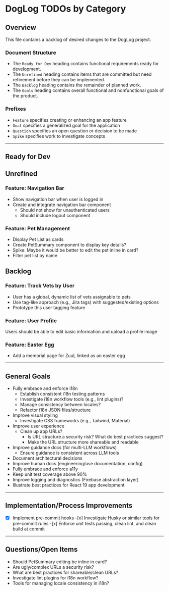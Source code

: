 # DogLog TODOs by Category

## Overview

This file contains a backlog of desired changes to the DogLog project.

### Document Structure

- The `Ready for Dev` heading contains functional requirements ready for development.
- The `Unrefined` heading contains items that are committed but need refinement before they can be implemented.
- The `Backlog` heading contains the remainder of planned work.
- The `Goals` heading contains overall functional and nonfunctional goals of the product.

### Prefixes

- `Feature` specifies creating or enhancing an app feature
- `Goal` specifies a generalized goal for the application
- `Question` specifies an open question or decision to be made
- `Spike` specifies work to investigate concepts

---

## Ready for Dev

## Unrefined

### Feature: Navigation Bar

- Show navigation bar when user is logged in
- Create and integrate navigation bar component
  - Should not show for unauthenticated users
  - Should include logout component

### Feature: Pet Management

- Display Pet List as cards
- Create PetSummary component to display key details?
- Spike: Maybe it would be better to edit the pet inline in card?
- Filter pet list by name

## Backlog

### Feature: Track Vets by User

- User has a global, dynamic list of vets assignable to pets
- Use tag-like approach (e.g., Jira tags) with suggested/existing options
- Prototype this user tagging feature

### Feature: User Profile

Users should be able to edit basic information and upload a profile image

### Feature: Easter Egg

- Add a memorial page for Zuul, linked as an easter egg

---

## General Goals

- Fully embrace and enforce i18n
  - Establish consistent i18n testing patterns
  - Investigate i18n workflow tools (e.g., lint plugins)?
  - Manage consistency between locales?
  - Refactor i18n JSON files/structure
- Improve visual styling
  - Investigate CSS frameworks (e.g., Tailwind, Material)
- Improve user experience
  - Clean up app URLs?
    - Is URL structure a security risk? What do best practices suggest?
    - Make the URL structure more shareable and readable
- Improve guidance docs (for multi-LLM workflows)
  - Ensure guidance is consistent across LLM tools
- Document architectural decisions
- Improve human docs (engineering/use documentation, config)
- Fully embrace and enforce a11y
- Keep unit test coverage above 90%
- Improve logging and diagnostics (Firebase abstraction layer)
- Illustrate best practices for React 19 app development

---

## Implementation/Process Improvements

-[x] Implement pre-commit hooks -[x] Investigate Husky or similar tools for pre-commit rules -[x] Enforce unit tests passing, clean lint, and clean build at commit

---

## Questions/Open Items

- Should PetSummary editing be inline in card?
- Are ugly/complex URLs a security risk?
- What are best practices for shareable/clean URLs?
- Investigate lint plugins for i18n workflow?
- Tools for managing locale consistency in i18n?
